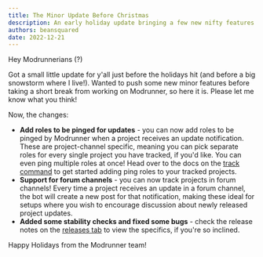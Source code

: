 ```yaml
---
title: The Minor Update Before Christmas
description: An early holiday update bringing a few new nifty features and a couple of bugfixes
authors: beansquared
date: 2022-12-21
---
```

Hey Modrunnerians (?)

Got a small little update for y'all just before the holidays hit (and before a big snowstorm where I live!). Wanted to
push some new minor features before taking a short break from working on Modrunner, so here it is. Please let me know
what you think! 

Now, the changes:

- **Add roles to be pinged for updates** - you can now add roles to be pinged by Modrunner when a project receives an
update notification. These are project-channel specific, meaning you can pick separate roles for every single project you
have tracked, if you'd like. You can even ping multiple roles at once! Head over to the docs on the 
[track command](../commands/track) to get started adding ping roles to your tracked projects.
- **Support for forum channels** - you can now track projects in forum channels! Every time a project receives an update
in a forum channel, the bot will create a new post for that notification, making these ideal for setups where you wish to
encourage discussion about newly released project updates.
- **Added some stability checks and fixed some bugs** - check the release notes on the [releases tab](../releases) to view
the specifics, if you're so inclined.

Happy Holidays from the Modrunner team!
